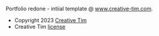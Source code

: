 Portfolio redone - intiial template @ www.creative-tim.com.


- Copyright 2023 [Creative Tim](https://www.creative-tim.com?ref=readme-ntpp)
- Creative Tim [license](https://www.creative-tim.com/license?ref=readme-ntpp)

